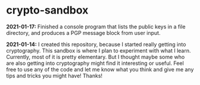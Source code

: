 # crypto-sandbox

**2021-01-17:** Finished a console program that lists the public keys in
a file directory, and produces a PGP message block from user input. 

**2021-01-14:** I created this repository, because I started really getting
into cryptography. This sandbox is where I plan to experiment with what I
learn. Currently, most of it is pretty elementary. But I thought maybe some
who are also getting into cryptography might find it interesting or useful.
Feel free to use any of the code and let me know what you think and give me
any tips and tricks you might have! Thanks!
